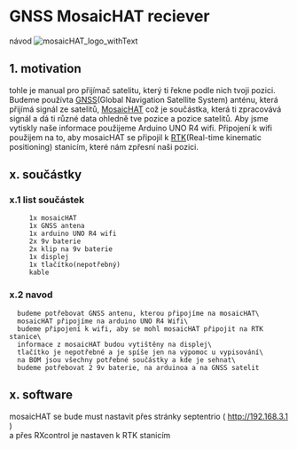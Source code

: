 # GNSS MosaicHAT reciever
návod
![mosaicHAT_logo_withText](https://github.com/user-attachments/assets/fa5d2720-5744-4d43-ac49-5d1017e8f0d1)

## 1. motivation
tohle je manual pro přijímač satelitu, který ti řekne podle nich tvoji pozici. Budeme používta [GNSS](https://en.wikipedia.org/wiki/Satellite_navigation)(Global Navigation Satellite System) anténu, která přijímá signál ze satelitů, [MosaicHAT](https://github.com/septentrio-gnss/mosaicHAT/tree/master) což je součástka, která ti zpracovává signál a dá ti různé data ohledně tve pozice a pozice satelitů. Aby jsme vytiskly naše informace použijeme Arduino UNO R4 wifi. Připojení k wifi použijem na to, aby mosaicHAT se připojil k [RTK](https://en.wikipedia.org/wiki/Real-time_kinematic_positioning)(Real-time kinematic positioning) stanicím, které nám zpřesní naši pozici.

## x. součástky
   ### x.1 list součástek
         1x mosaicHAT
         1x GNSS antena
         1x arduino UNO R4 wifi
         2x 9v baterie
         2x klip na 9v baterie
         1x displej
         1x tlačítko(nepotřebný)
         kable
   ### x.2 navod   
      budeme potřebovat GNSS antenu, kterou připojíme na mosaicHAT\
      mosaicHAT připojíme na arduino UNO R4 Wifi\
      budeme připojení k wifi, aby se mohl mosaicHAT připojit na RTK stanice\
      informace z mosaicHAT budou vytištěny na displej\
      tlačítko je nepotřebné a je spíše jen na výpomoc u vypisování\
      na BOM jsou všechny potřebné součástky a kde je sehnat\
      budeme potřebovat 2 9v baterie, na arduinoa a na GNSS satelit

## x. software

   mosaicHAT se bude must nastavit přes stránky septentrio ( http://192.168.3.1 ) \
   a přes RXcontrol je nastaven k RTK stanicím
